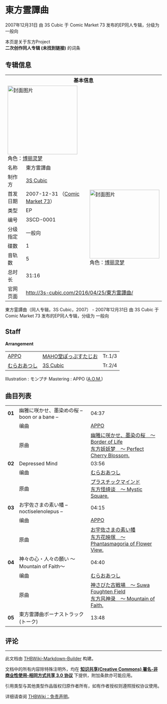 # 東方霊譚曲

<!-- source html: G:\repos\THBWiki-Markdown-Builder\THBWikiMarkdown\Temp\main\b\b9\ns0%3A%E6%9D%B1%E6%96%B9%E9%9C%8A%E8%AD%9A%E6%9B%B2.html -->

2007年12月31日 由 3S Cubic 于 Comic Market 73 发布的EP同人专辑，分级为 一般向

本页是关于东方Project  
 **二次创作同人专辑 (未找到链接)** 的词条

## 专辑信息

<table><tbody><tr><th colspan="3">基本信息</th></tr><tr><td class="cover-artwork-mobile" colspan="2"><a href="./文件-東方霊譚曲封面.jpg.md" class="image" title="封面图片"><img alt="封面图片" src="https://upload.thwiki.cc/thumb/5/53/%E6%9D%B1%E6%96%B9%E9%9C%8A%E8%AD%9A%E6%9B%B2%E5%B0%81%E9%9D%A2.jpg/224px-%E6%9D%B1%E6%96%B9%E9%9C%8A%E8%AD%9A%E6%9B%B2%E5%B0%81%E9%9D%A2.jpg" decoding="async" loading="lazy" width="224" height="221" srcset="https://upload.thwiki.cc/thumb/5/53/%E6%9D%B1%E6%96%B9%E9%9C%8A%E8%AD%9A%E6%9B%B2%E5%B0%81%E9%9D%A2.jpg/336px-%E6%9D%B1%E6%96%B9%E9%9C%8A%E8%AD%9A%E6%9B%B2%E5%B0%81%E9%9D%A2.jpg 1.5x, https://upload.thwiki.cc/thumb/5/53/%E6%9D%B1%E6%96%B9%E9%9C%8A%E8%AD%9A%E6%9B%B2%E5%B0%81%E9%9D%A2.jpg/448px-%E6%9D%B1%E6%96%B9%E9%9C%8A%E8%AD%9A%E6%9B%B2%E5%B0%81%E9%9D%A2.jpg 2x" data-file-width="763" data-file-height="753"></a><div class="cover-char">角色：<a href="./博丽灵梦.md" title="博丽灵梦">博丽灵梦</a></div></td>
</tr><tr><td class="label">名称</td><td colspan="2"> 東方霊譚曲 </td></tr><tr><td class="label">制作方</td><td><a href="./3S_Cubic.md" title="3S Cubic">3S Cubic</a></td><td class="cover-artwork" rowspan="8" style="min-width:224px;"><a href="./文件-東方霊譚曲封面.jpg.md" class="image" title="封面图片"><img alt="封面图片" src="https://upload.thwiki.cc/thumb/5/53/%E6%9D%B1%E6%96%B9%E9%9C%8A%E8%AD%9A%E6%9B%B2%E5%B0%81%E9%9D%A2.jpg/224px-%E6%9D%B1%E6%96%B9%E9%9C%8A%E8%AD%9A%E6%9B%B2%E5%B0%81%E9%9D%A2.jpg" decoding="async" loading="lazy" width="224" height="221" srcset="https://upload.thwiki.cc/thumb/5/53/%E6%9D%B1%E6%96%B9%E9%9C%8A%E8%AD%9A%E6%9B%B2%E5%B0%81%E9%9D%A2.jpg/336px-%E6%9D%B1%E6%96%B9%E9%9C%8A%E8%AD%9A%E6%9B%B2%E5%B0%81%E9%9D%A2.jpg 1.5x, https://upload.thwiki.cc/thumb/5/53/%E6%9D%B1%E6%96%B9%E9%9C%8A%E8%AD%9A%E6%9B%B2%E5%B0%81%E9%9D%A2.jpg/448px-%E6%9D%B1%E6%96%B9%E9%9C%8A%E8%AD%9A%E6%9B%B2%E5%B0%81%E9%9D%A2.jpg 2x" data-file-width="763" data-file-height="753"></a><div class="cover-char">角色：<a href="./博丽灵梦.md" title="博丽灵梦">博丽灵梦</a></div></td>
</tr><tr><td class="label">首发日期</td><td>2007-12-31&#160;（<a href="/展会作品列表?e=Comic+Market%2373">Comic Market 73</a>）</td></tr><tr><td class="label">类型</td><td>EP</td></tr><tr><td class="label">编号</td><td>3SCD-0001</td></tr><tr><td class="label">分级指定</td><td>一般向</td></tr><tr><td class="label">碟数</td><td>1</td></tr><tr><td class="label">音轨数</td><td>5</td></tr><tr><td class="label">总时长</td><td>31:16</td></tr>
<tr><td class="label">官网页面</td><td colspan="2"><a rel="nofollow" class="external free" href="http://3s-cubic.com/2016/04/25/東方霊譚曲/">http://3s-cubic.com/2016/04/25/東方霊譚曲/</a></td></tr></tbody></table>

東方霊譚曲（同人专辑，3S Cubic，2007） - 2007年12月31日 由 3S Cubic 于 Comic Market 73 发布的EP同人专辑，分级为 一般向

## Staff
  
 **Arrangement**   

<table><tbody><tr><td><a href="/index.php?title=APPO&amp;action=edit&amp;redlink=1" class="new" title="APPO（页面不存在）">APPO</a></td><td><a href="/index.php?title=MAHO%E5%A0%82%E3%81%BD%E3%81%A3%E3%81%B7%E3%81%99%E3%81%9F%E3%81%98%E3%81%8A&amp;action=edit&amp;redlink=1" class="new" title="MAHO堂ぽっぷすたじお（页面不存在）">MAHO堂ぽっぷすたじお</a></td><td>Tr.1/3</td></tr><tr><td><a href="/index.php?title=%E3%82%80%E3%82%89%E3%81%8A%E3%81%82%E3%81%A4%E3%81%97&amp;action=edit&amp;redlink=1" class="new" title="むらおあつし（页面不存在）">むらおあつし</a></td><td><a rel="nofollow" class="external text" href="http://3s-cubic.com/">3S Cubic</a></td><td>Tr.2/4</td></tr></tbody></table>


Illustration
: モンプチ
Mastering
: APPO ([A.O.M.](http://appo.dip.jp/))


## 曲目列表

<table><tbody><tr><td id="1" class="infoYD"><b>01</b></td><td id="幽雅に咲かせ、墨染めの桜_–_boon_or_a_bane_–" colspan="2" class="title">幽雅に咲かせ、墨染めの桜 – boon or a bane –<span class="thcsearchlinks"><a rel="nofollow" class="external text" href="https://cd.thwiki.cc?arrange=APPO&amp;ogmusic=幽雅に咲かせ、墨染の桜　～ Border of Life&amp;fromwiki=東方霊譚曲"><span title="搜索相似同人曲"></span></a></span></td><td class="time">04:37</td></tr><tr><td class="left"></td><td class="label">编曲</td><td class="text" colspan="2"><a href="/index.php?title=APPO&amp;action=edit&amp;redlink=1" class="new" title="APPO（页面不存在）">APPO</a><span class="thcsearchlinks"><a rel="nofollow" class="external text" href="https://cd.thwiki.cc?arrange=，APPO&amp;fromwiki=東方霊譚曲"><span></span></a></span></td></tr><tr><td class="left"></td><td class="label">原曲</td><td class="text" colspan="2"><span class="thcsearchlinks"><a rel="nofollow" class="external text" href="https://cd.thwiki.cc?ogmusic=幽雅に咲かせ、墨染の桜　～ Border of Life&amp;fromwiki=東方霊譚曲"><span></span></a></span><div class="ogmusic"><a href="./幽雅に咲かせ、墨染の桜_～_Border_of_Life.md" class="mw-redirect" title="幽雅に咲かせ、墨染の桜 ～ Border of Life">幽雅に咲かせ、墨染の桜　～ Border of Life</a></div><div class="source"><a href="./东方妖妖梦_～_Perfect_Cherry_Blossom..md" class="mw-redirect" title="东方妖妖梦 ～ Perfect Cherry Blossom.">东方妖妖梦　～ Perfect Cherry Blossom.</a></div></td></tr>
<tr><td id="2" class="infoYD"><b>02</b></td><td id="Depressed_Mind" colspan="2" class="title">Depressed Mind<span class="thcsearchlinks"><a rel="nofollow" class="external text" href="https://cd.thwiki.cc?arrange=むらおあつし&amp;ogmusic=プラスチックマインド&amp;fromwiki=東方霊譚曲"><span title="搜索相似同人曲"></span></a></span></td><td class="time">03:56</td></tr><tr><td class="left"></td><td class="label">编曲</td><td class="text" colspan="2"><a href="/index.php?title=%E3%82%80%E3%82%89%E3%81%8A%E3%81%82%E3%81%A4%E3%81%97&amp;action=edit&amp;redlink=1" class="new" title="むらおあつし（页面不存在）">むらおあつし</a><span class="thcsearchlinks"><a rel="nofollow" class="external text" href="https://cd.thwiki.cc?arrange=，むらおあつし&amp;fromwiki=東方霊譚曲"><span></span></a></span></td></tr><tr><td class="left"></td><td class="label">原曲</td><td class="text" colspan="2"><span class="thcsearchlinks"><a rel="nofollow" class="external text" href="https://cd.thwiki.cc?ogmusic=プラスチックマインド&amp;fromwiki=東方霊譚曲"><span></span></a></span><div class="ogmusic"><a href="./プラスチックマインド.md" class="mw-redirect" title="プラスチックマインド">プラスチックマインド</a></div><div class="source"><a href="./东方怪绮谈_～_Mystic_Square..md" class="mw-redirect" title="东方怪绮谈 ～ Mystic Square.">东方怪绮谈　～ Mystic Square.</a></div></td></tr>
<tr><td id="3" class="infoYD"><b>03</b></td><td id="お宇佐さまの素い幡_–_noctiselenolepus_–" colspan="2" class="title">お宇佐さまの素い幡 – noctiselenolepus –<span class="thcsearchlinks"><a rel="nofollow" class="external text" href="https://cd.thwiki.cc?arrange=APPO&amp;ogmusic=お宇佐さまの素い幡&amp;fromwiki=東方霊譚曲"><span title="搜索相似同人曲"></span></a></span></td><td class="time">04:15</td></tr><tr><td class="left"></td><td class="label">编曲</td><td class="text" colspan="2"><a href="/index.php?title=APPO&amp;action=edit&amp;redlink=1" class="new" title="APPO（页面不存在）">APPO</a><span class="thcsearchlinks"><a rel="nofollow" class="external text" href="https://cd.thwiki.cc?arrange=，APPO&amp;fromwiki=東方霊譚曲"><span></span></a></span></td></tr><tr><td class="left"></td><td class="label">原曲</td><td class="text" colspan="2"><span class="thcsearchlinks"><a rel="nofollow" class="external text" href="https://cd.thwiki.cc?ogmusic=お宇佐さまの素い幡&amp;fromwiki=東方霊譚曲"><span></span></a></span><div class="ogmusic"><a href="./お宇佐さまの素い幡.md" class="mw-redirect" title="お宇佐さまの素い幡">お宇佐さまの素い幡</a></div><div class="source"><a href="./东方花映塚_～_Phantasmagoria_of_Flower_View..md" class="mw-redirect" title="东方花映塚 ～ Phantasmagoria of Flower View.">东方花映塚　～ Phantasmagoria of Flower View.</a></div></td></tr>
<tr><td id="4" class="infoYD"><b>04</b></td><td id="神々の心・人々の願い_～Mountain_of_Faith～" colspan="2" class="title">神々の心・人々の願い ～Mountain of Faith～<span class="thcsearchlinks"><a rel="nofollow" class="external text" href="https://cd.thwiki.cc?arrange=むらおあつし&amp;ogmusic=神さびた古戦場　～ Suwa Foughten Field&amp;fromwiki=東方霊譚曲"><span title="搜索相似同人曲"></span></a></span></td><td class="time">04:40</td></tr><tr><td class="left"></td><td class="label">编曲</td><td class="text" colspan="2"><a href="/index.php?title=%E3%82%80%E3%82%89%E3%81%8A%E3%81%82%E3%81%A4%E3%81%97&amp;action=edit&amp;redlink=1" class="new" title="むらおあつし（页面不存在）">むらおあつし</a><span class="thcsearchlinks"><a rel="nofollow" class="external text" href="https://cd.thwiki.cc?arrange=，むらおあつし&amp;fromwiki=東方霊譚曲"><span></span></a></span></td></tr><tr><td class="left"></td><td class="label">原曲</td><td class="text" colspan="2"><span class="thcsearchlinks"><a rel="nofollow" class="external text" href="https://cd.thwiki.cc?ogmusic=神さびた古戦場　～ Suwa Foughten Field&amp;fromwiki=東方霊譚曲"><span></span></a></span><div class="ogmusic"><a href="./神さびた古戦場_～_Suwa_Foughten_Field.md" class="mw-redirect" title="神さびた古戦場 ～ Suwa Foughten Field">神さびた古戦場　～ Suwa Foughten Field</a></div><div class="source"><a href="./东方风神录_～_Mountain_of_Faith..md" class="mw-redirect" title="东方风神录 ～ Mountain of Faith.">东方风神录　～ Mountain of Faith.</a></div></td></tr>
<tr><td id="5" class="info"><b>05</b></td><td id="東方霊譚曲ボーナストラック_(トーク)" colspan="2" class="title">東方霊譚曲ボーナストラック (トーク)<span class="thcsearchlinks"><a rel="nofollow" class="external text" href="https://cd.thwiki.cc?&amp;fromwiki=東方霊譚曲"><span title="搜索相似同人曲"></span></a></span></td><td class="time">13:48</td></tr></tbody></table>



## 评论




---

此文档由 [THBWiki-Markdown-Builder](https://github.com/Delsin-Yu/THBWiki-Markdown-Builder) 构建。

文档中的所有内容除特殊注明外，均在 [**知识共享(Creative Commons) 署名-非商业性使用-相同方式共享 3.0 协议**](https://creativecommons.org/licenses/by-sa/3.0/deed.zh-hans) 下提供，附加条款亦可能应用。

引用类型与其他类型作品版权归原作者所有，如有作者授权则遵照授权协议使用。

详细请查阅 [THBWiki：免责声明](https://thbwiki.cc/THBWiki:%E5%85%8D%E8%B4%A3%E5%A3%B0%E6%98%8E)。

